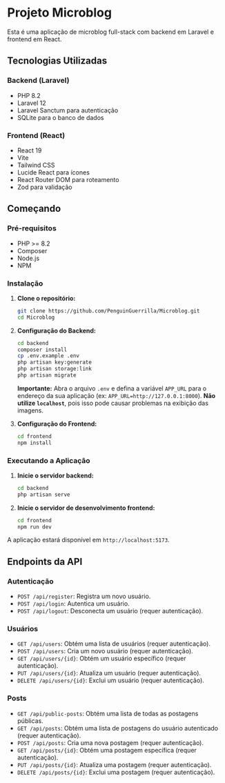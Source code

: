 # Projeto Microblog

Esta é uma aplicação de microblog full-stack com backend em Laravel e frontend em React.

## Tecnologias Utilizadas

### Backend (Laravel)

*   PHP 8.2
*   Laravel 12
*   Laravel Sanctum para autenticação
*   SQLite para o banco de dados

### Frontend (React)

*   React 19
*   Vite
*   Tailwind CSS
*   Lucide React para ícones
*   React Router DOM para roteamento
*   Zod para validação

## Começando

### Pré-requisitos

*   PHP >= 8.2
*   Composer
*   Node.js
*   NPM

### Instalação

1.  **Clone o repositório:**
    ```bash
    git clone https://github.com/PenguinGuerrilla/Microblog.git
    cd Microblog
    ```

2.  **Configuração do Backend:**
    ```bash
    cd backend
    composer install
    cp .env.example .env
    php artisan key:generate
    php artisan storage:link
    php artisan migrate
    ```
    **Importante:** Abra o arquivo `.env` e defina a variável `APP_URL` para o endereço da sua aplicação (ex: `APP_URL=http://127.0.0.1:8000`). **Não utilize `localhost`**, pois isso pode causar problemas na exibição das imagens.

3.  **Configuração do Frontend:**
    ```bash
    cd frontend
    npm install
    ```

### Executando a Aplicação

1.  **Inicie o servidor backend:**
    ```bash
    cd backend
    php artisan serve
    ```

2.  **Inicie o servidor de desenvolvimento frontend:**
    ```bash
    cd frontend
    npm run dev
    ```

A aplicação estará disponível em `http://localhost:5173`.

## Endpoints da API

### Autenticação

*   `POST /api/register`: Registra um novo usuário.
*   `POST /api/login`: Autentica um usuário.
*   `POST /api/logout`: Desconecta um usuário (requer autenticação).

### Usuários

*   `GET /api/users`: Obtém uma lista de usuários (requer autenticação).
*   `POST /api/users`: Cria um novo usuário (requer autenticação).
*   `GET /api/users/{id}`: Obtém um usuário específico (requer autenticação).
*   `PUT /api/users/{id}`: Atualiza um usuário (requer autenticação).
*   `DELETE /api/users/{id}`: Exclui um usuário (requer autenticação).

### Posts

*   `GET /api/public-posts`: Obtém uma lista de todas as postagens públicas.
*   `GET /api/posts`: Obtém uma lista de postagens do usuário autenticado (requer autenticação).
*   `POST /api/posts`: Cria uma nova postagem (requer autenticação).
*   `GET /api/posts/{id}`: Obtém uma postagem específica (requer autenticação).
*   `PUT /api/posts/{id}`: Atualiza uma postagem (requer autenticação).
*   `DELETE /api/posts/{id}`: Exclui uma postagem (requer autenticação).